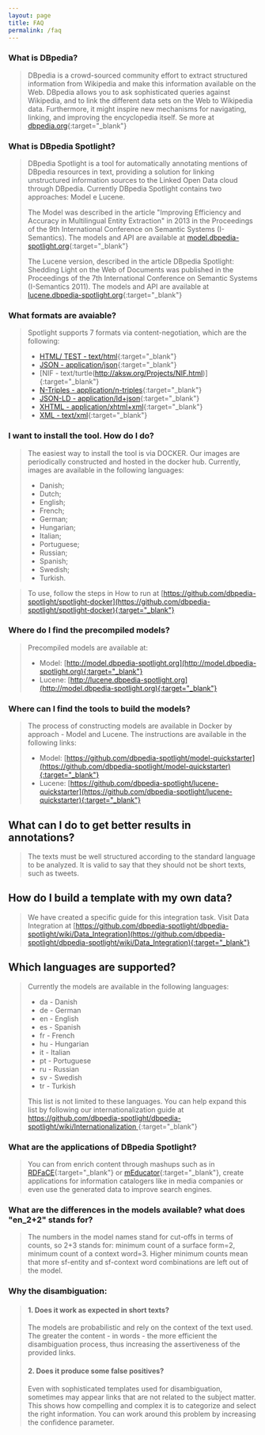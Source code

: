 ```yaml
---
layout: page
title: FAQ
permalink: /faq
---
```


### What is DBpedia?
> DBpedia is a crowd-sourced community effort to extract structured information from Wikipedia and make this information available on the Web. DBpedia allows you to ask sophisticated queries against Wikipedia, and to link the different data sets on the Web to Wikipedia data. Furthermore, it might inspire new mechanisms for navigating, linking, and improving the encyclopedia itself. Se more at [dbpedia.org](http://www.dbpedia.org){:target="_blank"}

### What is DBpedia Spotlight?

> DBpedia Spotlight is a tool for automatically annotating mentions of DBpedia resources in text, providing a solution for linking unstructured information sources to the Linked Open Data cloud through DBpedia. Currently DBpedia Spotlight contains two approaches: Model e Lucene. 
>
> The Model was described in the article "Improving Efficiency and Accuracy in Multilingual Entity Extraction" in 2013 in the Proceedings of the 9th International Conference on Semantic Systems (I-Semantics). The models and API are available at [model.dbpedia-spotlight.org](http://model.dbpedia-spotlight.org){:target="_blank"}
>
> The Lucene version, described in the article DBpedia Spotlight: Shedding Light on the Web of Documents was published in the Proceedings of the 7th International Conference on Semantic Systems (I-Semantics 2011). The models and API are available at [lucene.dbpedia-spotlight.org](http://lucene.dbpedia-spotlight.org){:target="_blank"}

###  What formats are avaiable?

> Spotlight supports 7 formats via content-negotiation, which are the following:
> * [HTML/ TEST - text/html](http://dbpedia.org/resource/HTML){:target="_blank"}
> * [JSON - application/json](http://dbpedia.org/resource/JSON){:target="_blank"}
> * [NIF - text/turtle(http://aksw.org/Projects/NIF.html)]{:target="_blank"}
> * [N-Triples - application/n-triples](http://dbpedia.org/resource/N-Triples){:target="_blank"} 
> * [JSON-LD - application/ld+json](http://json-ld.org/){:target="_blank"}
> * [XHTML - application/xhtml+xml](http://dbpedia.org/resource/XHTML){:target="_blank"}
> * [XML - text/xml](http://dbpedia.org/resource/XML){:target="_blank"}

### I want to install the tool. How do I do?
	
> The easiest way to install the tool is via DOCKER. Our images are periodically constructed and hosted in the docker hub. Currently, images are available in the following languages:
> * Danish;
> * Dutch;
> * English;
> * French;
> * German;
> * Hungarian;
> * Italian;
> * Portuguese; 
> * Russian; 
> * Spanish; 
> * Swedish;
> * Turkish.

> To use, follow the steps in How to run at [https://github.com/dbpedia-spotlight/spotlight-docker](https://github.com/dbpedia-spotlight/spotlight-docker){:target="_blank"}

### Where do I find the precompiled models?

> Precompiled models are available at:
> * Model: [http://model.dbpedia-spotlight.org](http://model.dbpedia-spotlight.org){:target="_blank"}
> * Lucene: [http://lucene.dbpedia-spotlight.org](http://model.dbpedia-spotlight.org){:target="_blank"}

### Where can I find the tools to build the models?

> The process of constructing models are available in Docker by approach - Model and Lucene. The instructions are available in the following links:
> * Model: [https://github.com/dbpedia-spotlight/model-quickstarter](https://github.com/dbpedia-spotlight/model-quickstarter){:target="_blank"}
> * Lucene: [https://github.com/dbpedia-spotlight/lucene-quickstarter](https://github.com/dbpedia-spotlight/lucene-quickstarter){:target="_blank"}

## What can I do to get better results in annotations?
	
> The texts must be well structured according to the standard language to be analyzed. It is valid to say that they should not be short texts, such as tweets.

## How do I build a template with my own data?

> We have created a specific guide for this integration task. Visit Data Integration at [https://github.com/dbpedia-spotlight/dbpedia-spotlight/wiki/Data_Integration](https://github.com/dbpedia-spotlight/dbpedia-spotlight/wiki/Data_Integration){:target="_blank"}

## Which languages are supported?

> Currently the models are available in the following languages:
> * da - Danish
> * de - German
> * en - English
> * es - Spanish
> * fr - French
> * hu - Hungarian
> * it - Italian
> * pt - Portuguese
> * ru - Russian
> * sv - Swedish
> * tr - Turkish
>
> This list is not limited to these languages. You can help expand this list by following our internationalization guide at [https://github.com/dbpedia-spotlight/dbpedia-spotlight/wiki/Internationalization ](https://github.com/dbpedia-spotlight/dbpedia-spotlight/wiki/Internationalization){:target="_blank"}

### What are the applications of DBpedia Spotlight?

> You can from enrich content through mashups such as in [RDFaCE](http://aksw.org/Projects/RDFaCE.html){:target="_blank"} or [mEducator](http://www.meducator.net/){:target="_blank"}, create applications for information catalogers like in media companies or even use the generated data to improve search engines.

### What are the differences in the models available? what does "en_2+2" stands for?
> The numbers in the model names stand for cut-offs in terms of counts, so 2+3 stands for: minimum count of a surface form=2, minimum count of a context word=3.
> Higher minimum counts mean that more sf-entity and sf-context word combinations are left out of the model.


### Why the disambiguation:

> #### 1. Does it work as expected in short texts?
> The models are probabilistic and rely on the context of the text used. The greater the content - in words - the more efficient the disambiguation process, thus increasing the assertiveness of the provided links.
> #### 2. Does it produce some false positives?
> Even with sophisticated templates used for disambiguation, sometimes may appear links that are not related to the subject matter. This shows how compelling and complex it is to categorize and select the right information. You can work around this problem by increasing the confidence parameter.



